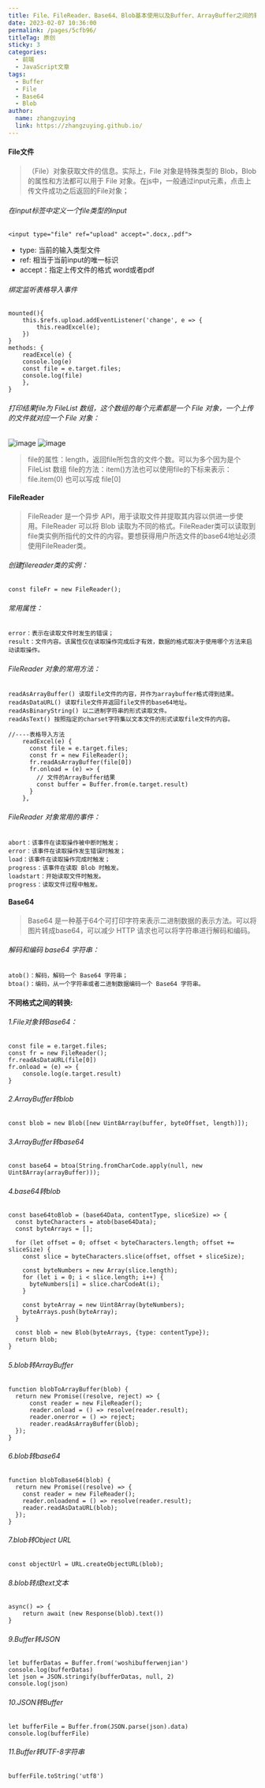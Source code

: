 ```yaml
---
title: File、FileReader、Base64、Blob基本使用以及Buffer、ArrayBuffer之间的转换
date: 2023-02-07 10:36:00
permalink: /pages/5cfb96/
titleTag: 原创
sticky: 3
categories:
  - 前端
  - JavaScript文章
tags:
  - Buffer
  - File
  - Base64
  - Blob
author: 
  name: zhangzuying
  link: https://zhangzuying.github.io/
---
```

#### File文件
> （File）对象获取文件的信息。实际上，File 对象是特殊类型的 Blob，Blob 的属性和方法都可以用于 File 对象。在js中，一般通过input元素，点击上传文件成功之后返回的File对象；
######  在input标签中定义一个file类型的input
```
<input type="file" ref="upload" accept=".docx,.pdf">
```
- type: 当前的输入类型文件
- ref: 相当于当前input的唯一标识
- accept：指定上传文件的格式 word或者pdf
###### 绑定监听表格导入事件
```
mounted(){
	this.$refs.upload.addEventListener('change', e => {
		this.readExcel(e);
	})
}
methods: {
    readExcel(e) {
	console.log(e)
	const file = e.target.files;
	console.log(file)
    },
}
```
###### 打印结果file为 FileList 数组，这个数组的每个元素都是一个 File 对象，一个上传的文件就对应一个 File 对象：
![image](../../.vuepress/public/img/js10-1.png)
![image](../../.vuepress/public/img/js10-2.png)
> file的属性：length，返回file所包含的文件个数。可以为多个因为是个FileList 数组
> file的方法：item()方法也可以使用file的下标来表示：file.item(0) 也可以写成 file[0]
#### FileReader
> FileReader 是一个异步 API，用于读取文件并提取其内容以供进一步使用。FileReader 可以将 Blob 读取为不同的格式。FileReader类可以读取到file类实例所指代的文件的内容。要想获得用户所选文件的base64地址必须使用FileReader类。
###### 创建filereader类的实例：
`const fileFr = new FileReader();`
###### 常用属性：
```
error：表示在读取文件时发生的错误；
result：文件内容。该属性仅在读取操作完成后才有效，数据的格式取决于使用哪个方法来启动读取操作。
```
###### FileReader 对象的常用方法：
```
readAsArrayBuffer() 读取file文件的内容，并作为arraybuffer格式得到结果。
readAsDataURL() 读取file文件并返回file文件的base64地址。
readAsBinaryString() 以二进制字符串的形式读取文件。
readAsText() 按照指定的charset字符集以文本文件的形式读取file文件的内容。
```
```
//----表格导入方法
    readExcel(e) {
      const file = e.target.files;
      const fr = new FileReader();
      fr.readAsArrayBuffer(file[0])
      fr.onload = (e) => {
        // 文件的ArrayBuffer结果
        const buffer = Buffer.from(e.target.result)
      }
    },
```
###### FileReader 对象常用的事件：
```
abort：该事件在读取操作被中断时触发；
error：该事件在读取操作发生错误时触发；
load：该事件在读取操作完成时触发；
progress：该事件在读取 Blob 时触发。
loadstart：开始读取文件时触发。
progress：读取文件过程中触发。
```
#### Base64
> Base64 是一种基于64个可打印字符来表示二进制数据的表示方法。可以将图片转成base64，可以减少 HTTP 请求也可以将字符串进行解码和编码。

###### 解码和编码 base64 字符串：
```
atob()：解码，解码一个 Base64 字符串；
btoa()：编码，从一个字符串或者二进制数据编码一个 Base64 字符串。
```
#### 不同格式之间的转换:
###### 1.File对象转Base64：
```
const file = e.target.files;
const fr = new FileReader();
fr.readAsDataURL(file[0])
fr.onload = (e) => {
	console.log(e.target.result)
}
```
###### 2.ArrayBuffer转blob
```
const blob = new Blob([new Uint8Array(buffer, byteOffset, length)]);
```
###### 3.ArrayBuffer转base64
```
const base64 = btoa(String.fromCharCode.apply(null, new Uint8Array(arrayBuffer)));
```
###### 4.base64转blob
```
const base64toBlob = (base64Data, contentType, sliceSize) => {
  const byteCharacters = atob(base64Data);
  const byteArrays = [];

  for (let offset = 0; offset < byteCharacters.length; offset += sliceSize) {
    const slice = byteCharacters.slice(offset, offset + sliceSize);

    const byteNumbers = new Array(slice.length);
    for (let i = 0; i < slice.length; i++) {
      byteNumbers[i] = slice.charCodeAt(i);
    }

    const byteArray = new Uint8Array(byteNumbers);
    byteArrays.push(byteArray);
  }

  const blob = new Blob(byteArrays, {type: contentType});
  return blob;
}
```
###### 5.blob转ArrayBuffer
```
function blobToArrayBuffer(blob) { 
  return new Promise((resolve, reject) => {
      const reader = new FileReader();
      reader.onload = () => resolve(reader.result);
      reader.onerror = () => reject;
      reader.readAsArrayBuffer(blob);
  });
}
```
###### 6.blob转base64
```
function blobToBase64(blob) {
  return new Promise((resolve) => {
    const reader = new FileReader();
    reader.onloadend = () => resolve(reader.result);
    reader.readAsDataURL(blob);
  });
}
```
###### 7.blob转Object URL
```
const objectUrl = URL.createObjectURL(blob);
```
###### 8.blob转成text文本
```
async() => {
	return await (new Response(blob).text())
}
```
###### 9.Buffer转JSON
```
let bufferDatas = Buffer.from('woshibufferwenjian')
console.log(bufferDatas)
let json = JSON.stringify(bufferDatas, null, 2)
console.log(json)
```
###### 10.JSON转Buffer
```
let bufferFile = Buffer.from(JSON.parse(json).data)
console.log(bufferFile)
```
###### 11.Buffer转UTF-8字符串
```
bufferFile.toString('utf8')
```
  
